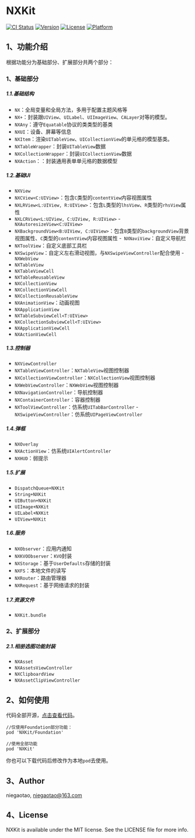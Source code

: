 # NXKit

[![CI Status](https://img.shields.io/travis/niegaotao/NXKit.svg?style=flat)](https://travis-ci.org/niegaotao/NXKit)
[![Version](https://img.shields.io/cocoapods/v/NXKit.svg?style=flat)](https://cocoapods.org/pods/NXKit)
[![License](https://img.shields.io/cocoapods/l/NXKit.svg?style=flat)](https://cocoapods.org/pods/NXKit)
[![Platform](https://img.shields.io/cocoapods/p/NXKit.svg?style=flat)](https://cocoapods.org/pods/NXKit)

## 1、功能介绍
根据功能分为基础部分、扩展部分共两个部分：
### 1、基础部分
##### 1.1.基础结构
- `NX`：全局变量和全局方法，多用于配置主题风格等
- `NX+`：封装跟`UIView`、`UILabel`、`UIImageView`、`CALayer`对等的模型。
- `NXAny`：遵守`Equatable`协议的类类型的基类
- `NXUI`：设备、屏幕等信息
- `NXItem`：渲染`UITableView`、`UICollectionView`的单元格的模型基类。
- `NXTableWrapper`：封装`UITableView`数据
- `NXCollectionWrapper`：封装`UICollectionView`数据
- `NXAction`：：封装通用表单单元格的数据模型
##### 1.2.基础UI
- `NXView`
- `NXCView<C:UIView>`：包含`C`类型的`contentView`内容视图属性
- `NXLRView<L:UIView, R:UIView>`：包含`L`类型的`lhsView`、`R`类型的`rhsView`属性
- `NXLCRView<L:UIView, C:UIView, R:UIView>`
-` NXAutoresizeView<C:UIView>`
- `NXBackgroundView<B:UIView, C:UIView>`：包含`B`类型的`backgroundView`背景视图属性、`C`类型的`contentView`内容视图属性
-` NXNaviView`：自定义导航栏
- `NXToolView`：自定义底部工具栏
- `NXSwipeView`：自定义左右滑动视图，与`NXSwipeViewController`配合使用
-` NXWebView`
- `NXTableView`
- `NXTableViewCell`
- `NXTableReusableView`
- `NXCollectionView`
- `NXCollectionViewCell`
- `NXCollectionReusableView`
- `NXAnimationView`：动画视图
- `NXApplicationView`
- `NXTableSubviewCell<T:UIView>`
- `NXCollectionSubviewCell<T:UIView>`
- `NXApplicationViewCell`
- `NXActionViewCell`
##### 1.3.控制器
- `NXViewController`
- `NXTableViewController`：`NXTableView`视图控制器
- `NXCollectionViewController`：`NXCollectionView`视图控制器
- `NXWebViewController`：`NXWebView`视图控制器
- `NXNavigationController`：导航控制器
- `NXContainerController`：容器控制器
- `NXToolViewController`：仿系统`UITabBarController`
-` NXSwipeViewController`：仿系统`UIPageViewController`
##### 1.4.弹框
- `NXOverlay`
- `NXActionView`：仿系统`UIAlertController`
- `NXHUD`：弱提示
##### 1.5.扩展
- `DispatchQueue+NXKit`
- `String+NXKit`
- `UIButton+NXKit`
- `UIImage+NXKit`
- `UILabel+NXKit`
- `UIView+NXKit`
##### 1.6.服务
- `NXObserver`：应用内通知
- `NXKVOObserver`：`KVO`封装
- `NXStorage`：基于`UserDefaults`存储的封装
- `NXFS`：本地文件的读写
- `NXRouter`：路由管理器
- `NXRequest`：基于网络请求的封装
##### 1.7.资源文件
- `NXKit.bundle`

### 2、扩展部分
##### 2.1.相册选图功能封装
- `NXAsset`
- `NXAssetsViewController`
- `NXClipboardView`
- `NXAssetClipViewController`

## 2、如何使用
代码全部开源，[点击查看代码](git@github.com:niegaotao/NXKit.git)。
```
//仅使用Foundation部分功能：
pod 'NXKit/Foundation'

//使用全部功能
pod 'NXKit'
```
你也可以下载代码后修改作为本地`pod`去使用。

## 3、Author
niegaotao, niegaotao@163.com

## 4、License
NXKit is available under the MIT license. See the LICENSE file for more info.
